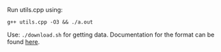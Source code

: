 Run utils.cpp using:
```
g++ utils.cpp -O3 && ./a.out
```

Use: `./download.sh` for getting data. Documentation for the format can be found [here](http://comopt.ifi.uni-heidelberg.de/software/TSPLIB95/tsp95.pdf).